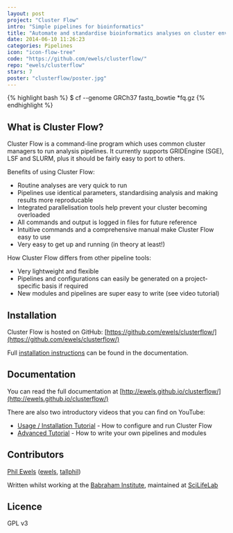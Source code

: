 ```yaml
---
layout: post
project: "Cluster Flow"
intro: "Simple pipelines for bioinformatics"
title: "Automate and standardise bioinformatics analyses on cluster environments"
date: 2014-06-10 11:26:23
categories: Pipelines
icon: "icon-flow-tree"
code: "https://github.com/ewels/clusterflow/"
repo: "ewels/clusterflow"
stars: 7
poster: "clusterflow/poster.jpg"
---
```


{% highlight bash %}
$ cf --genome GRCh37 fastq_bowtie *fq.gz
{% endhighlight %}

## What is Cluster Flow?
Cluster Flow is a command-line program which uses common cluster managers to run analysis pipelines. It currently supports GRIDEngine (SGE), LSF and SLURM, plus it should be fairly easy to port to others.

Benefits of using Cluster Flow:

* Routine analyses are very quick to run
* Pipelines use identical parameters, standardising analysis and making results more reproducable
* Integrated parallelisation tools help prevent your cluster becoming overloaded
* All commands and output is logged in files for future reference
* Intuitive commands and a comprehensive manual make Cluster Flow easy to use
* Very easy to get up and running (in theory at least!)

How Cluster Flow differs from other pipeline tools:

* Very lightweight and flexible
* Pipelines and configurations can easily be generated on a project-specific basis if required
* New modules and pipelines are super easy to write (see video tutorial)

## Installation
Cluster Flow is hosted on GitHub: [https://github.com/ewels/clusterflow/](https://github.com/ewels/clusterflow/)

Full [installation instructions](http://ewels.github.io/clusterflow/installation/) can be found in the documentation.

## Documentation
You can read the full documentation at [http://ewels.github.io/clusterflow/](http://ewels.github.io/clusterflow/)

There are also two introductory videos that you can find on YouTube:

* [Usage / Installation Tutorial](http://youtu.be/b2g_zQiz9ys) - How to configure and run Cluster Flow
* [Advanced Tutorial](http://youtu.be/aBHOcsA2M6w) - How to write your own pipelines and modules

## Contributors
[Phil Ewels](http://phil.ewels.co.uk "Phil's Homepage") (<i class="icon-github"></i>[ewels](https://github.com/ewels/ "Find Phil on GitHub"), 
<i class="icon-twitter"></i>[tallphil](http://twitter.com/tallphil "Find Phil on GitHub"))

Written whilst working at the [Babraham Institute](http://www.babraham.ac.uk/), maintained at [SciLifeLab](http://www.scilifelab.se/)

## Licence
GPL v3
